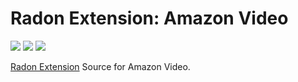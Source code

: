 # Radon Extension: Amazon Video

[![](https://img.shields.io/travis/NeApp/neon-extension-source-amazonvideo/master.svg)](https://travis-ci.org/NeApp/neon-extension-source-amazonvideo) [![](https://img.shields.io/coveralls/github/NeApp/neon-extension-source-amazonvideo/master.svg)](https://coveralls.io/github/NeApp/neon-extension-source-amazonvideo) ![](https://img.shields.io/github/license/NeApp/neon-extension-source-amazonvideo.svg)

[Radon Extension](https://github.com/NeApp/neon-extension) Source for Amazon Video.
